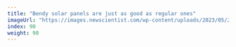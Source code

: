 ```yaml
---
title: "Bendy solar panels are just as good as regular ones"
imageUrl: "https://images.newscientist.com/wp-content/uploads/2023/05/24111802/SEI_157361160.jpg?width=600"
index: 90
weight: 90
---
```

